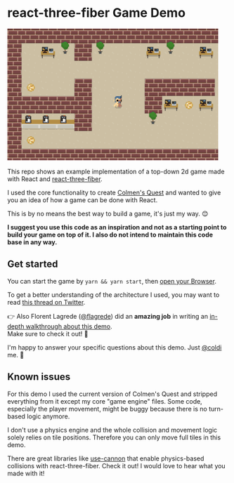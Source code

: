 # react-three-fiber Game Demo

![Game Demo](/media/game-demo.gif)

This repo shows an example implementation of a top-down 2d game made with React and [react-three-fiber](https://github.com/pmndrs/react-three-fiber).

I used the core functionality to create [Colmen's Quest](https://coldigames.itch.io/colmens-quest) and wanted to give you an idea of how a game can be done with React.

This is by no means the best way to build a game, it's just my way. 😊

**I suggest you use this code as an inspiration and not as a starting point to build your game on top of it. I also do not intend to maintain this code base in any way.**

## Get started

You can start the game by `yarn && yarn start`, then [open your Browser](http://localhost:3000/).

To get a better understanding of the architecture I used, you may want to read [this thread on Twitter](https://twitter.com/coldi/status/1254446313955119104).

👉 Also Florent Lagrede ([@flagrede](https://twitter.com/flagrede)) did an **amazing job** in writing an [in-depth walkthrough about this demo](https://dev.to/flagrede/making-a-2d-rpg-game-with-react-tree-fiber-4af1).<br />
Make sure to check it out! 👀

I'm happy to answer your specific questions about this demo. Just [@coldi](https://twitter.com/coldi) me. 👋

## Known issues

For this demo I used the current version of Colmen's Quest and stripped everything from it except my core "game engine" files. Some code, especially the player movement, might be buggy because there is no turn-based logic anymore.

I don't use a physics engine and the whole collision and movement logic solely relies on tile positions. Therefore you can only move full tiles in this demo.

There are great libraries like [use-cannon](https://github.com/pmndrs/use-cannon) that enable physics-based collisions with react-three-fiber. Check it out! I would love to hear what you made with it!